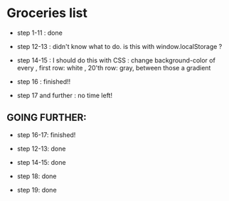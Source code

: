 Groceries list
==============

- step 1-11 : done

- step 12-13 : didn't know what to do. is this with window.localStorage ?

- step 14-15 : I should do this with CSS : change background-color of every <tr>, first row: white , 20'th row: gray, between those a gradient

- step 16 : finished!!

- step 17 and further : no time left!

## GOING FURTHER:

- step 16-17: finished!

- step 12-13: done

- step 14-15: done

- step 18: done

- step 19: done
